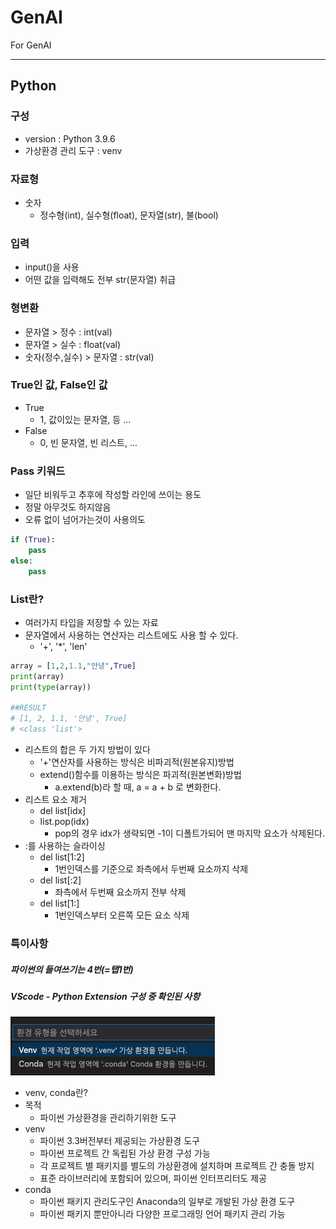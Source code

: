 # GenAI

For GenAI

---

## Python

### 구성

- version : Python 3.9.6
- 가상환경 관리 도구 : venv

### 자료형

- 숫자
  - 정수형(int), 실수형(float), 문자열(str), 불(bool)

### 입력

- input()을 사용
- 어떤 값을 입력해도 전부 str(문자열) 취급

### 형변환

- 문자열 > 정수 : int(val)
- 문자열 > 실수 : float(val)
- 숫자(정수,실수) > 문자열 : str(val)

### True인 값, False인 값

- True
  - 1, 값이있는 문자열, 등 ...
- False
  - 0, 빈 문자열, 빈 리스트, ...

### Pass 키워드

- 일단 비워두고 추후에 작성할 라인에 쓰이는 용도
- 정말 아무것도 하지않음
- 오류 없이 넘어가는것이 사용의도

```python
if (True):
    pass
else:
    pass

```

### List란?

- 여러가지 타입을 저장할 수 있는 자료
- 문자열에서 사용하는 연산자는 리스트에도 사용 할 수 있다.
  - '+', '\*', 'len'

```python
array = [1,2,1.1,"안녕",True]
print(array)
print(type(array))

##RESULT
# [1, 2, 1.1, '안녕', True]
# <class 'list'>
```

- 리스트의 합은 두 가지 방법이 있다
  - '+'연산자를 사용하는 방식은 비파괴적(원본유지)방법
  - extend()함수를 이용하는 방식은 파괴적(원본변화)방법
    - a.extend(b)라 할 때, a = a + b 로 변화한다.
- 리스트 요소 제거
  - del list[idx]
  - list.pop(idx)
    - pop의 경우 idx가 생략되면 -1이 디폴트가되어 맨 마지막 요소가 삭제된다.
- :를 사용하는 슬라이싱
  - del list[1:2]
    - 1번인덱스를 기준으로 좌측에서 두번째 요소까지 삭제
  - del list[:2]
    - 좌측에서 두번째 요소까지 전부 삭제
  - del list[1:]
    - 1번인덱스부터 오른쪽 모든 요소 삭제

### 특이사항

##### 파이썬의 들여쓰기는 4번(=탭1번)

##### VScode - Python Extension 구성 중 확인된 사항

![alt text](image.png)

- venv, conda란?
- 목적
  - 파이썬 가상환경을 관리하기위한 도구
- venv
  - 파이썬 3.3버전부터 제공되는 가상환경 도구
  - 파이썬 프로젝트 간 독립된 가상 환경 구성 가능
  - 각 프로젝트 별 패키지를 별도의 가상환경에 설치하며 프로젝트 간 충돌 방지
  - 표준 라이브러리에 포함되어 있으며, 파이썬 인터프리터도 제공
- conda
  - 파이썬 패키지 관리도구인 Anaconda의 일부로 개발된 가상 환경 도구
  - 파이썬 패키지 뿐만아니라 다양한 프로그래밍 언어 패키지 관리 가능

